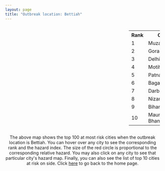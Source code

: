 ```yaml
---
layout: page
title: "Outbreak location: Bettiah"
---
```

<div style="width: 100%; overflow: auto;">
<div style="width: 75%; float: left;">
<div id="mapid">
<script src="https://buda-magenta.github.io/hazard_map/load_map.js"></script>

<script>
var marker_outbreak = L.marker([26.791073, 84.560107],{"autoPan": true}).addTo(map); marker_outbreak.bindTooltip("Bettiah").openTooltip();

var circle_1 = L.circle([26.148658, 85.340013], {"pane": "markerPane", "color": "red", "fill": true, "fillOpacity": 0.2, "fillRule": "evenodd", "lineCap": "round", "lineJoin": "round", "opacity": 1.0, "radius": 87917, "stroke": true, "weight": 3}).addTo(map);
circle_1.bindTooltip("Muzaffarpur<br>rank: 1<br>hazard index: 0.087917")
circle_1.bindPopup('<a href="https://buda-magenta.github.io/hazard_map/Muzaffarpur">Muzaffarpur</a>')

var circle_2 = L.circle([26.671329, 83.364583], {"pane": "markerPane", "color": "red", "fill": true, "fillOpacity": 0.2, "fillRule": "evenodd", "lineCap": "round", "lineJoin": "round", "opacity": 1.0, "radius": 74764, "stroke": true, "weight": 3}).addTo(map);
circle_2.bindTooltip("Gorakhpur<br>rank: 2<br>hazard index: 0.074765")
circle_2.bindPopup('<a href="https://buda-magenta.github.io/hazard_map/Gorakhpur">Gorakhpur</a>')

var circle_3 = L.circle([28.651718, 77.221939], {"pane": "markerPane", "color": "red", "fill": true, "fillOpacity": 0.2, "fillRule": "evenodd", "lineCap": "round", "lineJoin": "round", "opacity": 1.0, "radius": 52186, "stroke": true, "weight": 3}).addTo(map);
circle_3.bindTooltip("Delhi<br>rank: 3<br>hazard index: 0.052186")
circle_3.bindPopup('<a href="https://buda-magenta.github.io/hazard_map/Delhi">Delhi</a>')

var circle_4 = L.circle([26.669512, 84.957411], {"pane": "markerPane", "color": "red", "fill": true, "fillOpacity": 0.2, "fillRule": "evenodd", "lineCap": "round", "lineJoin": "round", "opacity": 1.0, "radius": 40619, "stroke": true, "weight": 3}).addTo(map);
circle_4.bindTooltip("Motihari<br>rank: 4<br>hazard index: 0.040619")
circle_4.bindPopup('<a href="https://buda-magenta.github.io/hazard_map/Motihari">Motihari</a>')

var circle_5 = L.circle([25.609324, 85.123525], {"pane": "markerPane", "color": "red", "fill": true, "fillOpacity": 0.2, "fillRule": "evenodd", "lineCap": "round", "lineJoin": "round", "opacity": 1.0, "radius": 26032, "stroke": true, "weight": 3}).addTo(map);
circle_5.bindTooltip("Patna<br>rank: 5<br>hazard index: 0.026032")
circle_5.bindPopup('<a href="https://buda-magenta.github.io/hazard_map/Patna">Patna</a>')

var circle_6 = L.circle([27.059011, 84.206464], {"pane": "markerPane", "color": "red", "fill": true, "fillOpacity": 0.2, "fillRule": "evenodd", "lineCap": "round", "lineJoin": "round", "opacity": 1.0, "radius": 12789, "stroke": true, "weight": 3}).addTo(map);
circle_6.bindTooltip("Bagaha<br>rank: 6<br>hazard index: 0.012790")
circle_6.bindPopup('<a href="https://buda-magenta.github.io/hazard_map/Bagaha">Bagaha</a>')

var circle_7 = L.circle([26.083143, 86.032571], {"pane": "markerPane", "color": "red", "fill": true, "fillOpacity": 0.2, "fillRule": "evenodd", "lineCap": "round", "lineJoin": "round", "opacity": 1.0, "radius": 10721, "stroke": true, "weight": 3}).addTo(map);
circle_7.bindTooltip("Darbhanga<br>rank: 7<br>hazard index: 0.010721")
circle_7.bindPopup('<a href="https://buda-magenta.github.io/hazard_map/Darbhanga">Darbhanga</a>')

var circle_8 = L.circle([26.055318, 82.993139], {"pane": "markerPane", "color": "red", "fill": true, "fillOpacity": 0.2, "fillRule": "evenodd", "lineCap": "round", "lineJoin": "round", "opacity": 1.0, "radius": 4801, "stroke": true, "weight": 3}).addTo(map);
circle_8.bindTooltip("Nizamabad<br>rank: 8<br>hazard index: 0.004802")
circle_8.bindPopup('<a href="https://buda-magenta.github.io/hazard_map/Nizamabad">Nizamabad</a>')

var circle_9 = L.circle([25.205305, 85.514612], {"pane": "markerPane", "color": "red", "fill": true, "fillOpacity": 0.2, "fillRule": "evenodd", "lineCap": "round", "lineJoin": "round", "opacity": 1.0, "radius": 4591, "stroke": true, "weight": 3}).addTo(map);
circle_9.bindTooltip("Biharsharif<br>rank: 9<br>hazard index: 0.004592")
circle_9.bindPopup('<a href="https://buda-magenta.github.io/hazard_map/Biharsharif">Biharsharif</a>')

var circle_10 = L.circle([25.954628, 83.647350], {"pane": "markerPane", "color": "red", "fill": true, "fillOpacity": 0.2, "fillRule": "evenodd", "lineCap": "round", "lineJoin": "round", "opacity": 1.0, "radius": 4438, "stroke": true, "weight": 3}).addTo(map);
circle_10.bindTooltip("Maunath Bhanjan<br>rank: 10<br>hazard index: 0.004438")
circle_10.bindPopup('<a href="https://buda-magenta.github.io/hazard_map/Maunath_Bhanjan">Maunath Bhanjan</a>')

var circle_11 = L.circle([28.457876, 79.405571], {"pane": "markerPane", "color": "red", "fill": true, "fillOpacity": 0.2, "fillRule": "evenodd", "lineCap": "round", "lineJoin": "round", "opacity": 1.0, "radius": 4054, "stroke": true, "weight": 3}).addTo(map);
circle_11.bindTooltip("Bareilly<br>rank: 11<br>hazard index: 0.004054")
circle_11.bindPopup('<a href="https://buda-magenta.github.io/hazard_map/Bareilly">Bareilly</a>')

var circle_12 = L.circle([28.863842, 78.805778], {"pane": "markerPane", "color": "red", "fill": true, "fillOpacity": 0.2, "fillRule": "evenodd", "lineCap": "round", "lineJoin": "round", "opacity": 1.0, "radius": 4051, "stroke": true, "weight": 3}).addTo(map);
circle_12.bindTooltip("Moradabad<br>rank: 12<br>hazard index: 0.004052")
circle_12.bindPopup('<a href="https://buda-magenta.github.io/hazard_map/Moradabad">Moradabad</a>')

var circle_13 = L.circle([25.623457, 84.596839], {"pane": "markerPane", "color": "red", "fill": true, "fillOpacity": 0.2, "fillRule": "evenodd", "lineCap": "round", "lineJoin": "round", "opacity": 1.0, "radius": 4038, "stroke": true, "weight": 3}).addTo(map);
circle_13.bindTooltip("Arrah<br>rank: 13<br>hazard index: 0.004038")
circle_13.bindPopup('<a href="https://buda-magenta.github.io/hazard_map/Arrah">Arrah</a>')

var circle_14 = L.circle([26.269722, 82.994425], {"pane": "markerPane", "color": "red", "fill": true, "fillOpacity": 0.2, "fillRule": "evenodd", "lineCap": "round", "lineJoin": "round", "opacity": 1.0, "radius": 3261, "stroke": true, "weight": 3}).addTo(map);
circle_14.bindTooltip("Burhanpur<br>rank: 14<br>hazard index: 0.003262")
circle_14.bindPopup('<a href="https://buda-magenta.github.io/hazard_map/Burhanpur">Burhanpur</a>')

var circle_15 = L.circle([25.773344, 84.784977], {"pane": "markerPane", "color": "red", "fill": true, "fillOpacity": 0.2, "fillRule": "evenodd", "lineCap": "round", "lineJoin": "round", "opacity": 1.0, "radius": 3117, "stroke": true, "weight": 3}).addTo(map);
circle_15.bindTooltip("Chapra<br>rank: 15<br>hazard index: 0.003118")
circle_15.bindPopup('<a href="https://buda-magenta.github.io/hazard_map/Chapra">Chapra</a>')

var circle_16 = L.circle([25.623400, 85.041700], {"pane": "markerPane", "color": "red", "fill": true, "fillOpacity": 0.2, "fillRule": "evenodd", "lineCap": "round", "lineJoin": "round", "opacity": 1.0, "radius": 2818, "stroke": true, "weight": 3}).addTo(map);
circle_16.bindTooltip("Dinapur Nizamat<br>rank: 16<br>hazard index: 0.002819")
circle_16.bindPopup('<a href="https://buda-magenta.github.io/hazard_map/Dinapur_Nizamat">Dinapur Nizamat</a>')

var circle_17 = L.circle([25.335649, 83.007629], {"pane": "markerPane", "color": "red", "fill": true, "fillOpacity": 0.2, "fillRule": "evenodd", "lineCap": "round", "lineJoin": "round", "opacity": 1.0, "radius": 2774, "stroke": true, "weight": 3}).addTo(map);
circle_17.bindTooltip("Varanasi<br>rank: 17<br>hazard index: 0.002775")
circle_17.bindPopup('<a href="https://buda-magenta.github.io/hazard_map/Varanasi">Varanasi</a>')

var circle_18 = L.circle([25.286698, 87.132254], {"pane": "markerPane", "color": "red", "fill": true, "fillOpacity": 0.2, "fillRule": "evenodd", "lineCap": "round", "lineJoin": "round", "opacity": 1.0, "radius": 2707, "stroke": true, "weight": 3}).addTo(map);
circle_18.bindTooltip("Bhagalpur<br>rank: 18<br>hazard index: 0.002707")
circle_18.bindPopup('<a href="https://buda-magenta.github.io/hazard_map/Bhagalpur">Bhagalpur</a>')

var circle_19 = L.circle([25.572433, 83.609605], {"pane": "markerPane", "color": "red", "fill": true, "fillOpacity": 0.2, "fillRule": "evenodd", "lineCap": "round", "lineJoin": "round", "opacity": 1.0, "radius": 2615, "stroke": true, "weight": 3}).addTo(map);
circle_19.bindTooltip("Medinipur<br>rank: 19<br>hazard index: 0.002616")
circle_19.bindPopup('<a href="https://buda-magenta.github.io/hazard_map/Medinipur">Medinipur</a>')

var circle_20 = L.circle([25.720581, 85.255560], {"pane": "markerPane", "color": "red", "fill": true, "fillOpacity": 0.2, "fillRule": "evenodd", "lineCap": "round", "lineJoin": "round", "opacity": 1.0, "radius": 2275, "stroke": true, "weight": 3}).addTo(map);
circle_20.bindTooltip("Hajipur<br>rank: 20<br>hazard index: 0.002275")
circle_20.bindPopup('<a href="https://buda-magenta.github.io/hazard_map/Hajipur">Hajipur</a>')

var circle_21 = L.circle([27.985060, 80.753845], {"pane": "markerPane", "color": "red", "fill": true, "fillOpacity": 0.2, "fillRule": "evenodd", "lineCap": "round", "lineJoin": "round", "opacity": 1.0, "radius": 2178, "stroke": true, "weight": 3}).addTo(map);
circle_21.bindTooltip("Lakhimpur<br>rank: 21<br>hazard index: 0.002179")
circle_21.bindPopup('<a href="https://buda-magenta.github.io/hazard_map/Lakhimpur">Lakhimpur</a>')

var circle_22 = L.circle([26.838100, 80.934600], {"pane": "markerPane", "color": "red", "fill": true, "fillOpacity": 0.2, "fillRule": "evenodd", "lineCap": "round", "lineJoin": "round", "opacity": 1.0, "radius": 2120, "stroke": true, "weight": 3}).addTo(map);
circle_22.bindTooltip("Lucknow<br>rank: 22<br>hazard index: 0.002120")
circle_22.bindPopup('<a href="https://buda-magenta.github.io/hazard_map/Lucknow">Lucknow</a>')

var circle_23 = L.circle([26.131004, 84.391257], {"pane": "markerPane", "color": "red", "fill": true, "fillOpacity": 0.2, "fillRule": "evenodd", "lineCap": "round", "lineJoin": "round", "opacity": 1.0, "radius": 2079, "stroke": true, "weight": 3}).addTo(map);
circle_23.bindTooltip("Siwan<br>rank: 23<br>hazard index: 0.002080")
circle_23.bindPopup('<a href="https://buda-magenta.github.io/hazard_map/Siwan">Siwan</a>')

var circle_24 = L.circle([19.075990, 72.877393], {"pane": "markerPane", "color": "red", "fill": true, "fillOpacity": 0.2, "fillRule": "evenodd", "lineCap": "round", "lineJoin": "round", "opacity": 1.0, "radius": 1817, "stroke": true, "weight": 3}).addTo(map);
circle_24.bindTooltip("Mumbai<br>rank: 24<br>hazard index: 0.001817")
circle_24.bindPopup('<a href="https://buda-magenta.github.io/hazard_map/Mumbai">Mumbai</a>')

var circle_25 = L.circle([22.541418, 88.357691], {"pane": "markerPane", "color": "red", "fill": true, "fillOpacity": 0.2, "fillRule": "evenodd", "lineCap": "round", "lineJoin": "round", "opacity": 1.0, "radius": 1745, "stroke": true, "weight": 3}).addTo(map);
circle_25.bindTooltip("Kolkata<br>rank: 25<br>hazard index: 0.001746")
circle_25.bindPopup('<a href="https://buda-magenta.github.io/hazard_map/Kolkata">Kolkata</a>')

var circle_26 = L.circle([26.724789, 82.793269], {"pane": "markerPane", "color": "red", "fill": true, "fillOpacity": 0.2, "fillRule": "evenodd", "lineCap": "round", "lineJoin": "round", "opacity": 1.0, "radius": 1639, "stroke": true, "weight": 3}).addTo(map);
circle_26.bindTooltip("Basti<br>rank: 26<br>hazard index: 0.001640")
circle_26.bindPopup('<a href="https://buda-magenta.github.io/hazard_map/Basti">Basti</a>')

var circle_27 = L.circle([26.423847, 83.762732], {"pane": "markerPane", "color": "red", "fill": true, "fillOpacity": 0.2, "fillRule": "evenodd", "lineCap": "round", "lineJoin": "round", "opacity": 1.0, "radius": 1507, "stroke": true, "weight": 3}).addTo(map);
circle_27.bindTooltip("Deoria<br>rank: 27<br>hazard index: 0.001507")
circle_27.bindPopup('<a href="https://buda-magenta.github.io/hazard_map/Deoria">Deoria</a>')

var circle_28 = L.circle([27.912633, 79.746563], {"pane": "markerPane", "color": "red", "fill": true, "fillOpacity": 0.2, "fillRule": "evenodd", "lineCap": "round", "lineJoin": "round", "opacity": 1.0, "radius": 1462, "stroke": true, "weight": 3}).addTo(map);
circle_28.bindTooltip("Shahjahanpur<br>rank: 28<br>hazard index: 0.001463")
circle_28.bindPopup('<a href="https://buda-magenta.github.io/hazard_map/Shahjahanpur">Shahjahanpur</a>')

var circle_29 = L.circle([26.022697, 83.028873], {"pane": "markerPane", "color": "red", "fill": true, "fillOpacity": 0.2, "fillRule": "evenodd", "lineCap": "round", "lineJoin": "round", "opacity": 1.0, "radius": 1456, "stroke": true, "weight": 3}).addTo(map);
circle_29.bindTooltip("Azamgarh<br>rank: 29<br>hazard index: 0.001456")
circle_29.bindPopup('<a href="https://buda-magenta.github.io/hazard_map/Azamgarh">Azamgarh</a>')

var circle_30 = L.circle([28.794068, 79.185930], {"pane": "markerPane", "color": "red", "fill": true, "fillOpacity": 0.2, "fillRule": "evenodd", "lineCap": "round", "lineJoin": "round", "opacity": 1.0, "radius": 1396, "stroke": true, "weight": 3}).addTo(map);
circle_30.bindTooltip("Rampur<br>rank: 30<br>hazard index: 0.001396")
circle_30.bindPopup('<a href="https://buda-magenta.github.io/hazard_map/Rampur">Rampur</a>')

var circle_31 = L.circle([25.152471, 85.006878], {"pane": "markerPane", "color": "red", "fill": true, "fillOpacity": 0.2, "fillRule": "evenodd", "lineCap": "round", "lineJoin": "round", "opacity": 1.0, "radius": 1336, "stroke": true, "weight": 3}).addTo(map);
circle_31.bindTooltip("Jehanabad<br>rank: 31<br>hazard index: 0.001336")
circle_31.bindPopup('<a href="https://buda-magenta.github.io/hazard_map/Jehanabad">Jehanabad</a>')

var circle_32 = L.circle([24.796436, 85.007956], {"pane": "markerPane", "color": "red", "fill": true, "fillOpacity": 0.2, "fillRule": "evenodd", "lineCap": "round", "lineJoin": "round", "opacity": 1.0, "radius": 1327, "stroke": true, "weight": 3}).addTo(map);
circle_32.bindTooltip("Gaya<br>rank: 32<br>hazard index: 0.001327")
circle_32.bindPopup('<a href="https://buda-magenta.github.io/hazard_map/Gaya">Gaya</a>')

var circle_33 = L.circle([26.460914, 80.321759], {"pane": "markerPane", "color": "red", "fill": true, "fillOpacity": 0.2, "fillRule": "evenodd", "lineCap": "round", "lineJoin": "round", "opacity": 1.0, "radius": 1143, "stroke": true, "weight": 3}).addTo(map);
circle_33.bindTooltip("Kanpur<br>rank: 33<br>hazard index: 0.001143")
circle_33.bindPopup('<a href="https://buda-magenta.github.io/hazard_map/Kanpur">Kanpur</a>')

var circle_34 = L.circle([28.740613, 77.835426], {"pane": "markerPane", "color": "red", "fill": true, "fillOpacity": 0.2, "fillRule": "evenodd", "lineCap": "round", "lineJoin": "round", "opacity": 1.0, "radius": 1126, "stroke": true, "weight": 3}).addTo(map);
circle_34.bindTooltip("Hapur<br>rank: 34<br>hazard index: 0.001126")
circle_34.bindPopup('<a href="https://buda-magenta.github.io/hazard_map/Hapur">Hapur</a>')

var circle_35 = L.circle([25.562071, 84.015672], {"pane": "markerPane", "color": "red", "fill": true, "fillOpacity": 0.2, "fillRule": "evenodd", "lineCap": "round", "lineJoin": "round", "opacity": 1.0, "radius": 1086, "stroke": true, "weight": 3}).addTo(map);
circle_35.bindTooltip("Buxar<br>rank: 35<br>hazard index: 0.001087")
circle_35.bindPopup('<a href="https://buda-magenta.github.io/hazard_map/Buxar">Buxar</a>')

var circle_36 = L.circle([25.877933, 84.119959], {"pane": "markerPane", "color": "red", "fill": true, "fillOpacity": 0.2, "fillRule": "evenodd", "lineCap": "round", "lineJoin": "round", "opacity": 1.0, "radius": 1068, "stroke": true, "weight": 3}).addTo(map);
circle_36.bindTooltip("Ballia<br>rank: 36<br>hazard index: 0.001068")
circle_36.bindPopup('<a href="https://buda-magenta.github.io/hazard_map/Ballia">Ballia</a>')

var circle_37 = L.circle([25.603508, 83.507454], {"pane": "markerPane", "color": "red", "fill": true, "fillOpacity": 0.2, "fillRule": "evenodd", "lineCap": "round", "lineJoin": "round", "opacity": 1.0, "radius": 1025, "stroke": true, "weight": 3}).addTo(map);
circle_37.bindTooltip("Ghazipur<br>rank: 37<br>hazard index: 0.001026")
circle_37.bindPopup('<a href="https://buda-magenta.github.io/hazard_map/Ghazipur">Ghazipur</a>')

var circle_38 = L.circle([25.512719, 86.090571], {"pane": "markerPane", "color": "red", "fill": true, "fillOpacity": 0.2, "fillRule": "evenodd", "lineCap": "round", "lineJoin": "round", "opacity": 1.0, "radius": 948, "stroke": true, "weight": 3}).addTo(map);
circle_38.bindTooltip("Begusarai<br>rank: 38<br>hazard index: 0.000948")
circle_38.bindPopup('<a href="https://buda-magenta.github.io/hazard_map/Begusarai">Begusarai</a>')

var circle_39 = L.circle([25.531031, 78.652689], {"pane": "markerPane", "color": "red", "fill": true, "fillOpacity": 0.2, "fillRule": "evenodd", "lineCap": "round", "lineJoin": "round", "opacity": 1.0, "radius": 864, "stroke": true, "weight": 3}).addTo(map);
circle_39.bindTooltip("Jhansi<br>rank: 39<br>hazard index: 0.000864")
circle_39.bindPopup('<a href="https://buda-magenta.github.io/hazard_map/Jhansi">Jhansi</a>')

var circle_40 = L.circle([28.923397, 78.488317], {"pane": "markerPane", "color": "red", "fill": true, "fillOpacity": 0.2, "fillRule": "evenodd", "lineCap": "round", "lineJoin": "round", "opacity": 1.0, "radius": 841, "stroke": true, "weight": 3}).addTo(map);
circle_40.bindTooltip("Amroha<br>rank: 40<br>hazard index: 0.000841")
circle_40.bindPopup('<a href="https://buda-magenta.github.io/hazard_map/Amroha">Amroha</a>')

var circle_41 = L.circle([28.753900, 77.399900], {"pane": "markerPane", "color": "red", "fill": true, "fillOpacity": 0.2, "fillRule": "evenodd", "lineCap": "round", "lineJoin": "round", "opacity": 1.0, "radius": 811, "stroke": true, "weight": 3}).addTo(map);
circle_41.bindTooltip("Khora<br>rank: 41<br>hazard index: 0.000812")
circle_41.bindPopup('<a href="https://buda-magenta.github.io/hazard_map/Khora">Khora</a>')

var circle_42 = L.circle([27.504639, 80.829466], {"pane": "markerPane", "color": "red", "fill": true, "fillOpacity": 0.2, "fillRule": "evenodd", "lineCap": "round", "lineJoin": "round", "opacity": 1.0, "radius": 795, "stroke": true, "weight": 3}).addTo(map);
circle_42.bindTooltip("Sitapur<br>rank: 42<br>hazard index: 0.000796")
circle_42.bindPopup('<a href="https://buda-magenta.github.io/hazard_map/Sitapur">Sitapur</a>')

var circle_43 = L.circle([28.428262, 77.002700], {"pane": "markerPane", "color": "red", "fill": true, "fillOpacity": 0.2, "fillRule": "evenodd", "lineCap": "round", "lineJoin": "round", "opacity": 1.0, "radius": 737, "stroke": true, "weight": 3}).addTo(map);
circle_43.bindTooltip("Gurgaon<br>rank: 43<br>hazard index: 0.000738")
circle_43.bindPopup('<a href="https://buda-magenta.github.io/hazard_map/Gurgaon">Gurgaon</a>')

var circle_44 = L.circle([28.402979, 77.310384], {"pane": "markerPane", "color": "red", "fill": true, "fillOpacity": 0.2, "fillRule": "evenodd", "lineCap": "round", "lineJoin": "round", "opacity": 1.0, "radius": 677, "stroke": true, "weight": 3}).addTo(map);
circle_44.bindTooltip("Faridabad<br>rank: 44<br>hazard index: 0.000677")
circle_44.bindPopup('<a href="https://buda-magenta.github.io/hazard_map/Faridabad">Faridabad</a>')

var circle_45 = L.circle([27.109667, 81.918329], {"pane": "markerPane", "color": "red", "fill": true, "fillOpacity": 0.2, "fillRule": "evenodd", "lineCap": "round", "lineJoin": "round", "opacity": 1.0, "radius": 615, "stroke": true, "weight": 3}).addTo(map);
circle_45.bindTooltip("Gonda<br>rank: 45<br>hazard index: 0.000615")
circle_45.bindPopup('<a href="https://buda-magenta.github.io/hazard_map/Gonda">Gonda</a>')

var circle_46 = L.circle([28.901090, 76.580194], {"pane": "markerPane", "color": "red", "fill": true, "fillOpacity": 0.2, "fillRule": "evenodd", "lineCap": "round", "lineJoin": "round", "opacity": 1.0, "radius": 536, "stroke": true, "weight": 3}).addTo(map);
circle_46.bindTooltip("Rohtak<br>rank: 46<br>hazard index: 0.000537")
circle_46.bindPopup('<a href="https://buda-magenta.github.io/hazard_map/Rohtak">Rohtak</a>')

var circle_47 = L.circle([25.560900, 87.647654], {"pane": "markerPane", "color": "red", "fill": true, "fillOpacity": 0.2, "fillRule": "evenodd", "lineCap": "round", "lineJoin": "round", "opacity": 1.0, "radius": 513, "stroke": true, "weight": 3}).addTo(map);
circle_47.bindTooltip("Katihar<br>rank: 47<br>hazard index: 0.000513")
circle_47.bindPopup('<a href="https://buda-magenta.github.io/hazard_map/Katihar">Katihar</a>')

var circle_48 = L.circle([25.832642, 86.614893], {"pane": "markerPane", "color": "red", "fill": true, "fillOpacity": 0.2, "fillRule": "evenodd", "lineCap": "round", "lineJoin": "round", "opacity": 1.0, "radius": 512, "stroke": true, "weight": 3}).addTo(map);
circle_48.bindTooltip("Saharsa<br>rank: 48<br>hazard index: 0.000512")
circle_48.bindPopup('<a href="https://buda-magenta.github.io/hazard_map/Saharsa">Saharsa</a>')

var circle_49 = L.circle([19.169335, 77.311013], {"pane": "markerPane", "color": "red", "fill": true, "fillOpacity": 0.2, "fillRule": "evenodd", "lineCap": "round", "lineJoin": "round", "opacity": 1.0, "radius": 505, "stroke": true, "weight": 3}).addTo(map);
circle_49.bindTooltip("Nanded Waghala<br>rank: 49<br>hazard index: 0.000506")
circle_49.bindPopup('<a href="https://buda-magenta.github.io/hazard_map/Nanded_Waghala">Nanded Waghala</a>')

var circle_50 = L.circle([25.438130, 81.833800], {"pane": "markerPane", "color": "red", "fill": true, "fillOpacity": 0.2, "fillRule": "evenodd", "lineCap": "round", "lineJoin": "round", "opacity": 1.0, "radius": 491, "stroke": true, "weight": 3}).addTo(map);
circle_50.bindTooltip("Allahabad<br>rank: 50<br>hazard index: 0.000492")
circle_50.bindPopup('<a href="https://buda-magenta.github.io/hazard_map/Allahabad">Allahabad</a>')

var circle_51 = L.circle([30.909016, 75.851601], {"pane": "markerPane", "color": "red", "fill": true, "fillOpacity": 0.2, "fillRule": "evenodd", "lineCap": "round", "lineJoin": "round", "opacity": 1.0, "radius": 471, "stroke": true, "weight": 3}).addTo(map);
circle_51.bindTooltip("Ludhiana<br>rank: 51<br>hazard index: 0.000472")
circle_51.bindPopup('<a href="https://buda-magenta.github.io/hazard_map/Ludhiana">Ludhiana</a>')

var circle_52 = L.circle([12.979120, 77.591300], {"pane": "markerPane", "color": "red", "fill": true, "fillOpacity": 0.2, "fillRule": "evenodd", "lineCap": "round", "lineJoin": "round", "opacity": 1.0, "radius": 471, "stroke": true, "weight": 3}).addTo(map);
circle_52.bindTooltip("Bangalore<br>rank: 52<br>hazard index: 0.000471")
circle_52.bindPopup('<a href="https://buda-magenta.github.io/hazard_map/Bangalore">Bangalore</a>')

var circle_53 = L.circle([29.000653, 77.768229], {"pane": "markerPane", "color": "red", "fill": true, "fillOpacity": 0.2, "fillRule": "evenodd", "lineCap": "round", "lineJoin": "round", "opacity": 1.0, "radius": 454, "stroke": true, "weight": 3}).addTo(map);
circle_53.bindTooltip("Meerut<br>rank: 53<br>hazard index: 0.000454")
circle_53.bindPopup('<a href="https://buda-magenta.github.io/hazard_map/Meerut">Meerut</a>')

var circle_54 = L.circle([26.716413, 88.430992], {"pane": "markerPane", "color": "red", "fill": true, "fillOpacity": 0.2, "fillRule": "evenodd", "lineCap": "round", "lineJoin": "round", "opacity": 1.0, "radius": 420, "stroke": true, "weight": 3}).addTo(map);
circle_54.bindTooltip("Siliguri<br>rank: 54<br>hazard index: 0.000420")
circle_54.bindPopup('<a href="https://buda-magenta.github.io/hazard_map/Siliguri">Siliguri</a>')

var circle_55 = L.circle([17.388786, 78.461065], {"pane": "markerPane", "color": "red", "fill": true, "fillOpacity": 0.2, "fillRule": "evenodd", "lineCap": "round", "lineJoin": "round", "opacity": 1.0, "radius": 383, "stroke": true, "weight": 3}).addTo(map);
circle_55.bindTooltip("Hyderabad<br>rank: 55<br>hazard index: 0.000384")
circle_55.bindPopup('<a href="https://buda-magenta.github.io/hazard_map/Hyderabad">Hyderabad</a>')

var circle_56 = L.circle([29.988077, 77.508130], {"pane": "markerPane", "color": "red", "fill": true, "fillOpacity": 0.2, "fillRule": "evenodd", "lineCap": "round", "lineJoin": "round", "opacity": 1.0, "radius": 350, "stroke": true, "weight": 3}).addTo(map);
circle_56.bindTooltip("Saharanpur<br>rank: 56<br>hazard index: 0.000351")
circle_56.bindPopup('<a href="https://buda-magenta.github.io/hazard_map/Saharanpur">Saharanpur</a>')

var circle_57 = L.circle([26.000000, 87.500000], {"pane": "markerPane", "color": "red", "fill": true, "fillOpacity": 0.2, "fillRule": "evenodd", "lineCap": "round", "lineJoin": "round", "opacity": 1.0, "radius": 342, "stroke": true, "weight": 3}).addTo(map);
circle_57.bindTooltip("Purnia<br>rank: 57<br>hazard index: 0.000343")
circle_57.bindPopup('<a href="https://buda-magenta.github.io/hazard_map/Purnia">Purnia</a>')

var circle_58 = L.circle([23.021624, 72.579707], {"pane": "markerPane", "color": "red", "fill": true, "fillOpacity": 0.2, "fillRule": "evenodd", "lineCap": "round", "lineJoin": "round", "opacity": 1.0, "radius": 338, "stroke": true, "weight": 3}).addTo(map);
circle_58.bindTooltip("Ahmedabad<br>rank: 58<br>hazard index: 0.000339")
circle_58.bindPopup('<a href="https://buda-magenta.github.io/hazard_map/Ahmedabad">Ahmedabad</a>')

var circle_59 = L.circle([27.175255, 78.009816], {"pane": "markerPane", "color": "red", "fill": true, "fillOpacity": 0.2, "fillRule": "evenodd", "lineCap": "round", "lineJoin": "round", "opacity": 1.0, "radius": 330, "stroke": true, "weight": 3}).addTo(map);
circle_59.bindTooltip("Agra<br>rank: 59<br>hazard index: 0.000330")
circle_59.bindPopup('<a href="https://buda-magenta.github.io/hazard_map/Agra">Agra</a>')

var circle_60 = L.circle([20.993276, 75.839983], {"pane": "markerPane", "color": "red", "fill": true, "fillOpacity": 0.2, "fillRule": "evenodd", "lineCap": "round", "lineJoin": "round", "opacity": 1.0, "radius": 324, "stroke": true, "weight": 3}).addTo(map);
circle_60.bindTooltip("Bhusawal<br>rank: 60<br>hazard index: 0.000324")
circle_60.bindPopup('<a href="https://buda-magenta.github.io/hazard_map/Bhusawal">Bhusawal</a>')

var circle_61 = L.circle([23.687130, 86.974659], {"pane": "markerPane", "color": "red", "fill": true, "fillOpacity": 0.2, "fillRule": "evenodd", "lineCap": "round", "lineJoin": "round", "opacity": 1.0, "radius": 321, "stroke": true, "weight": 3}).addTo(map);
circle_61.bindTooltip("Asansol<br>rank: 61<br>hazard index: 0.000321")
circle_61.bindPopup('<a href="https://buda-magenta.github.io/hazard_map/Asansol">Asansol</a>')

var circle_62 = L.circle([26.915458, 75.818982], {"pane": "markerPane", "color": "red", "fill": true, "fillOpacity": 0.2, "fillRule": "evenodd", "lineCap": "round", "lineJoin": "round", "opacity": 1.0, "radius": 320, "stroke": true, "weight": 3}).addTo(map);
circle_62.bindTooltip("Jaipur<br>rank: 62<br>hazard index: 0.000320")
circle_62.bindPopup('<a href="https://buda-magenta.github.io/hazard_map/Jaipur">Jaipur</a>')

var circle_63 = L.circle([27.876990, 78.137290], {"pane": "markerPane", "color": "red", "fill": true, "fillOpacity": 0.2, "fillRule": "evenodd", "lineCap": "round", "lineJoin": "round", "opacity": 1.0, "radius": 302, "stroke": true, "weight": 3}).addTo(map);
circle_63.bindTooltip("Aligarh<br>rank: 63<br>hazard index: 0.000302")
circle_63.bindPopup('<a href="https://buda-magenta.github.io/hazard_map/Aligarh">Aligarh</a>')

var circle_64 = L.circle([29.003314, 77.016732], {"pane": "markerPane", "color": "red", "fill": true, "fillOpacity": 0.2, "fillRule": "evenodd", "lineCap": "round", "lineJoin": "round", "opacity": 1.0, "radius": 299, "stroke": true, "weight": 3}).addTo(map);
circle_64.bindTooltip("Sonipat<br>rank: 64<br>hazard index: 0.000300")
circle_64.bindPopup('<a href="https://buda-magenta.github.io/hazard_map/Sonipat">Sonipat</a>')

var circle_65 = L.circle([28.733400, 77.298600], {"pane": "markerPane", "color": "red", "fill": true, "fillOpacity": 0.2, "fillRule": "evenodd", "lineCap": "round", "lineJoin": "round", "opacity": 1.0, "radius": 297, "stroke": true, "weight": 3}).addTo(map);
circle_65.bindTooltip("Loni<br>rank: 65<br>hazard index: 0.000298")
circle_65.bindPopup('<a href="https://buda-magenta.github.io/hazard_map/Loni">Loni</a>')

var circle_66 = L.circle([13.083694, 80.270186], {"pane": "markerPane", "color": "red", "fill": true, "fillOpacity": 0.2, "fillRule": "evenodd", "lineCap": "round", "lineJoin": "round", "opacity": 1.0, "radius": 287, "stroke": true, "weight": 3}).addTo(map);
circle_66.bindTooltip("Chennai<br>rank: 66<br>hazard index: 0.000288")
circle_66.bindPopup('<a href="https://buda-magenta.github.io/hazard_map/Chennai">Chennai</a>')

var circle_67 = L.circle([18.521428, 73.854454], {"pane": "markerPane", "color": "red", "fill": true, "fillOpacity": 0.2, "fillRule": "evenodd", "lineCap": "round", "lineJoin": "round", "opacity": 1.0, "radius": 280, "stroke": true, "weight": 3}).addTo(map);
circle_67.bindTooltip("Pune<br>rank: 67<br>hazard index: 0.000281")
circle_67.bindPopup('<a href="https://buda-magenta.github.io/hazard_map/Pune">Pune</a>')

var circle_68 = L.circle([30.733442, 76.779714], {"pane": "markerPane", "color": "red", "fill": true, "fillOpacity": 0.2, "fillRule": "evenodd", "lineCap": "round", "lineJoin": "round", "opacity": 1.0, "radius": 278, "stroke": true, "weight": 3}).addTo(map);
circle_68.bindTooltip("Chandigarh<br>rank: 68<br>hazard index: 0.000278")
circle_68.bindPopup('<a href="https://buda-magenta.github.io/hazard_map/Chandigarh">Chandigarh</a>')

var circle_69 = L.circle([21.170200, 72.831100], {"pane": "markerPane", "color": "red", "fill": true, "fillOpacity": 0.2, "fillRule": "evenodd", "lineCap": "round", "lineJoin": "round", "opacity": 1.0, "radius": 276, "stroke": true, "weight": 3}).addTo(map);
circle_69.bindTooltip("Surat<br>rank: 69<br>hazard index: 0.000276")
circle_69.bindPopup('<a href="https://buda-magenta.github.io/hazard_map/Surat">Surat</a>')

var circle_70 = L.circle([25.329791, 86.456777], {"pane": "markerPane", "color": "red", "fill": true, "fillOpacity": 0.2, "fillRule": "evenodd", "lineCap": "round", "lineJoin": "round", "opacity": 1.0, "radius": 274, "stroke": true, "weight": 3}).addTo(map);
circle_70.bindTooltip("Jamalpur<br>rank: 70<br>hazard index: 0.000275")
circle_70.bindPopup('<a href="https://buda-magenta.github.io/hazard_map/Jamalpur">Jamalpur</a>')

var circle_71 = L.circle([29.211757, 78.961731], {"pane": "markerPane", "color": "red", "fill": true, "fillOpacity": 0.2, "fillRule": "evenodd", "lineCap": "round", "lineJoin": "round", "opacity": 1.0, "radius": 268, "stroke": true, "weight": 3}).addTo(map);
circle_71.bindTooltip("Kashipur<br>rank: 71<br>hazard index: 0.000268")
circle_71.bindPopup('<a href="https://buda-magenta.github.io/hazard_map/Kashipur">Kashipur</a>')

var circle_72 = L.circle([24.900100, 84.018211], {"pane": "markerPane", "color": "red", "fill": true, "fillOpacity": 0.2, "fillRule": "evenodd", "lineCap": "round", "lineJoin": "round", "opacity": 1.0, "radius": 246, "stroke": true, "weight": 3}).addTo(map);
circle_72.bindTooltip("Sasaram<br>rank: 72<br>hazard index: 0.000247")
circle_72.bindPopup('<a href="https://buda-magenta.github.io/hazard_map/Sasaram">Sasaram</a>')

var circle_73 = L.circle([31.634308, 74.873679], {"pane": "markerPane", "color": "red", "fill": true, "fillOpacity": 0.2, "fillRule": "evenodd", "lineCap": "round", "lineJoin": "round", "opacity": 1.0, "radius": 238, "stroke": true, "weight": 3}).addTo(map);
circle_73.bindTooltip("Amritsar<br>rank: 73<br>hazard index: 0.000238")
circle_73.bindPopup('<a href="https://buda-magenta.github.io/hazard_map/Amritsar">Amritsar</a>')

var circle_74 = L.circle([28.660965, 76.834676], {"pane": "markerPane", "color": "red", "fill": true, "fillOpacity": 0.2, "fillRule": "evenodd", "lineCap": "round", "lineJoin": "round", "opacity": 1.0, "radius": 236, "stroke": true, "weight": 3}).addTo(map);
circle_74.bindTooltip("Bahadurgarh<br>rank: 74<br>hazard index: 0.000237")
circle_74.bindPopup('<a href="https://buda-magenta.github.io/hazard_map/Bahadurgarh">Bahadurgarh</a>')

var circle_75 = L.circle([23.535048, 87.338043], {"pane": "markerPane", "color": "red", "fill": true, "fillOpacity": 0.2, "fillRule": "evenodd", "lineCap": "round", "lineJoin": "round", "opacity": 1.0, "radius": 220, "stroke": true, "weight": 3}).addTo(map);
circle_75.bindTooltip("Durgapur<br>rank: 75<br>hazard index: 0.000221")
circle_75.bindPopup('<a href="https://buda-magenta.github.io/hazard_map/Durgapur">Durgapur</a>')

var circle_76 = L.circle([29.391275, 76.977168], {"pane": "markerPane", "color": "red", "fill": true, "fillOpacity": 0.2, "fillRule": "evenodd", "lineCap": "round", "lineJoin": "round", "opacity": 1.0, "radius": 219, "stroke": true, "weight": 3}).addTo(map);
circle_76.bindTooltip("Panipat<br>rank: 76<br>hazard index: 0.000219")
circle_76.bindPopup('<a href="https://buda-magenta.github.io/hazard_map/Panipat">Panipat</a>')

var circle_77 = L.circle([23.131954, 87.207397], {"pane": "markerPane", "color": "red", "fill": true, "fillOpacity": 0.2, "fillRule": "evenodd", "lineCap": "round", "lineJoin": "round", "opacity": 1.0, "radius": 212, "stroke": true, "weight": 3}).addTo(map);
circle_77.bindTooltip("Bankura<br>rank: 77<br>hazard index: 0.000213")
circle_77.bindPopup('<a href="https://buda-magenta.github.io/hazard_map/Bankura">Bankura</a>')

var circle_78 = L.circle([31.292011, 75.568058], {"pane": "markerPane", "color": "red", "fill": true, "fillOpacity": 0.2, "fillRule": "evenodd", "lineCap": "round", "lineJoin": "round", "opacity": 1.0, "radius": 211, "stroke": true, "weight": 3}).addTo(map);
circle_78.bindTooltip("Jalandhar<br>rank: 78<br>hazard index: 0.000211")
circle_78.bindPopup('<a href="https://buda-magenta.github.io/hazard_map/Jalandhar">Jalandhar</a>')

var circle_79 = L.circle([25.133173, 86.525040], {"pane": "markerPane", "color": "red", "fill": true, "fillOpacity": 0.2, "fillRule": "evenodd", "lineCap": "round", "lineJoin": "round", "opacity": 1.0, "radius": 200, "stroke": true, "weight": 3}).addTo(map);
circle_79.bindTooltip("Kharagpur<br>rank: 79<br>hazard index: 0.000201")
circle_79.bindPopup('<a href="https://buda-magenta.github.io/hazard_map/Kharagpur">Kharagpur</a>')

var circle_80 = L.circle([23.370035, 85.325013], {"pane": "markerPane", "color": "red", "fill": true, "fillOpacity": 0.2, "fillRule": "evenodd", "lineCap": "round", "lineJoin": "round", "opacity": 1.0, "radius": 197, "stroke": true, "weight": 3}).addTo(map);
circle_80.bindTooltip("Ranchi<br>rank: 80<br>hazard index: 0.000198")
circle_80.bindPopup('<a href="https://buda-magenta.github.io/hazard_map/Ranchi">Ranchi</a>')

var circle_81 = L.circle([19.194329, 72.970178], {"pane": "markerPane", "color": "red", "fill": true, "fillOpacity": 0.2, "fillRule": "evenodd", "lineCap": "round", "lineJoin": "round", "opacity": 1.0, "radius": 190, "stroke": true, "weight": 3}).addTo(map);
circle_81.bindTooltip("Thane<br>rank: 81<br>hazard index: 0.000191")
circle_81.bindPopup('<a href="https://buda-magenta.github.io/hazard_map/Thane">Thane</a>')

var circle_82 = L.circle([26.180598, 91.753943], {"pane": "markerPane", "color": "red", "fill": true, "fillOpacity": 0.2, "fillRule": "evenodd", "lineCap": "round", "lineJoin": "round", "opacity": 1.0, "radius": 189, "stroke": true, "weight": 3}).addTo(map);
circle_82.bindTooltip("Guwahati<br>rank: 82<br>hazard index: 0.000189")
circle_82.bindPopup('<a href="https://buda-magenta.github.io/hazard_map/Guwahati">Guwahati</a>')

var circle_83 = L.circle([25.280733, 83.125128], {"pane": "markerPane", "color": "red", "fill": true, "fillOpacity": 0.2, "fillRule": "evenodd", "lineCap": "round", "lineJoin": "round", "opacity": 1.0, "radius": 184, "stroke": true, "weight": 3}).addTo(map);
circle_83.bindTooltip("Mughal Sarai<br>rank: 83<br>hazard index: 0.000184")
circle_83.bindPopup('<a href="https://buda-magenta.github.io/hazard_map/Mughal_Sarai">Mughal Sarai</a>')

var circle_84 = L.circle([23.160894, 79.949770], {"pane": "markerPane", "color": "red", "fill": true, "fillOpacity": 0.2, "fillRule": "evenodd", "lineCap": "round", "lineJoin": "round", "opacity": 1.0, "radius": 178, "stroke": true, "weight": 3}).addTo(map);
circle_84.bindTooltip("Jabalpur<br>rank: 84<br>hazard index: 0.000178")
circle_84.bindPopup('<a href="https://buda-magenta.github.io/hazard_map/Jabalpur">Jabalpur</a>')

var circle_85 = L.circle([23.258486, 77.401989], {"pane": "markerPane", "color": "red", "fill": true, "fillOpacity": 0.2, "fillRule": "evenodd", "lineCap": "round", "lineJoin": "round", "opacity": 1.0, "radius": 176, "stroke": true, "weight": 3}).addTo(map);
circle_85.bindTooltip("Bhopal<br>rank: 85<br>hazard index: 0.000176")
circle_85.bindPopup('<a href="https://buda-magenta.github.io/hazard_map/Bhopal">Bhopal</a>')

var circle_86 = L.circle([21.237947, 81.633683], {"pane": "markerPane", "color": "red", "fill": true, "fillOpacity": 0.2, "fillRule": "evenodd", "lineCap": "round", "lineJoin": "round", "opacity": 1.0, "radius": 174, "stroke": true, "weight": 3}).addTo(map);
circle_86.bindTooltip("Raipur<br>rank: 86<br>hazard index: 0.000175")
circle_86.bindPopup('<a href="https://buda-magenta.github.io/hazard_map/Raipur">Raipur</a>')

var circle_87 = L.circle([23.795281, 86.430964], {"pane": "markerPane", "color": "red", "fill": true, "fillOpacity": 0.2, "fillRule": "evenodd", "lineCap": "round", "lineJoin": "round", "opacity": 1.0, "radius": 174, "stroke": true, "weight": 3}).addTo(map);
circle_87.bindTooltip("Dhanbad<br>rank: 87<br>hazard index: 0.000174")
circle_87.bindPopup('<a href="https://buda-magenta.github.io/hazard_map/Dhanbad">Dhanbad</a>')

var circle_88 = L.circle([18.434644, 79.132265], {"pane": "markerPane", "color": "red", "fill": true, "fillOpacity": 0.2, "fillRule": "evenodd", "lineCap": "round", "lineJoin": "round", "opacity": 1.0, "radius": 173, "stroke": true, "weight": 3}).addTo(map);
circle_88.bindTooltip("Karimnagar<br>rank: 88<br>hazard index: 0.000174")
circle_88.bindPopup('<a href="https://buda-magenta.github.io/hazard_map/Karimnagar">Karimnagar</a>')

var circle_89 = L.circle([29.301826, 76.338471], {"pane": "markerPane", "color": "red", "fill": true, "fillOpacity": 0.2, "fillRule": "evenodd", "lineCap": "round", "lineJoin": "round", "opacity": 1.0, "radius": 170, "stroke": true, "weight": 3}).addTo(map);
circle_89.bindTooltip("Jind<br>rank: 89<br>hazard index: 0.000170")
circle_89.bindPopup('<a href="https://buda-magenta.github.io/hazard_map/Jind">Jind</a>')

var circle_90 = L.circle([15.398403, 73.812918], {"pane": "markerPane", "color": "red", "fill": true, "fillOpacity": 0.2, "fillRule": "evenodd", "lineCap": "round", "lineJoin": "round", "opacity": 1.0, "radius": 167, "stroke": true, "weight": 3}).addTo(map);
circle_90.bindTooltip("Vasco Da Gama<br>rank: 90<br>hazard index: 0.000167")
circle_90.bindPopup('<a href="https://buda-magenta.github.io/hazard_map/Vasco_Da_Gama">Vasco Da Gama</a>')

var circle_91 = L.circle([29.448006, 77.740685], {"pane": "markerPane", "color": "red", "fill": true, "fillOpacity": 0.2, "fillRule": "evenodd", "lineCap": "round", "lineJoin": "round", "opacity": 1.0, "radius": 162, "stroke": true, "weight": 3}).addTo(map);
circle_91.bindTooltip("Muzaffarnagar<br>rank: 91<br>hazard index: 0.000162")
circle_91.bindPopup('<a href="https://buda-magenta.github.io/hazard_map/Muzaffarnagar">Muzaffarnagar</a>')

var circle_92 = L.circle([29.680327, 76.989625], {"pane": "markerPane", "color": "red", "fill": true, "fillOpacity": 0.2, "fillRule": "evenodd", "lineCap": "round", "lineJoin": "round", "opacity": 1.0, "radius": 150, "stroke": true, "weight": 3}).addTo(map);
circle_92.bindTooltip("Karnal<br>rank: 92<br>hazard index: 0.000151")
circle_92.bindPopup('<a href="https://buda-magenta.github.io/hazard_map/Karnal">Karnal</a>')

var circle_93 = L.circle([20.011247, 73.790236], {"pane": "markerPane", "color": "red", "fill": true, "fillOpacity": 0.2, "fillRule": "evenodd", "lineCap": "round", "lineJoin": "round", "opacity": 1.0, "radius": 149, "stroke": true, "weight": 3}).addTo(map);
circle_93.bindTooltip("Nashik<br>rank: 93<br>hazard index: 0.000150")
circle_93.bindPopup('<a href="https://buda-magenta.github.io/hazard_map/Nashik">Nashik</a>')

var circle_94 = L.circle([28.570784, 77.327107], {"pane": "markerPane", "color": "red", "fill": true, "fillOpacity": 0.2, "fillRule": "evenodd", "lineCap": "round", "lineJoin": "round", "opacity": 1.0, "radius": 148, "stroke": true, "weight": 3}).addTo(map);
circle_94.bindTooltip("Noida<br>rank: 94<br>hazard index: 0.000149")
circle_94.bindPopup('<a href="https://buda-magenta.github.io/hazard_map/Noida">Noida</a>')

var circle_95 = L.circle([34.074744, 74.820444], {"pane": "markerPane", "color": "red", "fill": true, "fillOpacity": 0.2, "fillRule": "evenodd", "lineCap": "round", "lineJoin": "round", "opacity": 1.0, "radius": 146, "stroke": true, "weight": 3}).addTo(map);
circle_95.bindTooltip("Srinagar<br>rank: 95<br>hazard index: 0.000147")
circle_95.bindPopup('<a href="https://buda-magenta.github.io/hazard_map/Srinagar">Srinagar</a>')

var circle_96 = L.circle([27.733696, 81.477321], {"pane": "markerPane", "color": "red", "fill": true, "fillOpacity": 0.2, "fillRule": "evenodd", "lineCap": "round", "lineJoin": "round", "opacity": 1.0, "radius": 141, "stroke": true, "weight": 3}).addTo(map);
circle_96.bindTooltip("Bahraich<br>rank: 96<br>hazard index: 0.000142")
circle_96.bindPopup('<a href="https://buda-magenta.github.io/hazard_map/Bahraich">Bahraich</a>')

var circle_97 = L.circle([21.149813, 79.082056], {"pane": "markerPane", "color": "red", "fill": true, "fillOpacity": 0.2, "fillRule": "evenodd", "lineCap": "round", "lineJoin": "round", "opacity": 1.0, "radius": 136, "stroke": true, "weight": 3}).addTo(map);
circle_97.bindTooltip("Nagpur<br>rank: 97<br>hazard index: 0.000137")
circle_97.bindPopup('<a href="https://buda-magenta.github.io/hazard_map/Nagpur">Nagpur</a>')

var circle_98 = L.circle([27.177366, 78.389912], {"pane": "markerPane", "color": "red", "fill": true, "fillOpacity": 0.2, "fillRule": "evenodd", "lineCap": "round", "lineJoin": "round", "opacity": 1.0, "radius": 135, "stroke": true, "weight": 3}).addTo(map);
circle_98.bindTooltip("Firozabad<br>rank: 98<br>hazard index: 0.000135")
circle_98.bindPopup('<a href="https://buda-magenta.github.io/hazard_map/Firozabad">Firozabad</a>')

var circle_99 = L.circle([20.266777, 85.843559], {"pane": "markerPane", "color": "red", "fill": true, "fillOpacity": 0.2, "fillRule": "evenodd", "lineCap": "round", "lineJoin": "round", "opacity": 1.0, "radius": 132, "stroke": true, "weight": 3}).addTo(map);
circle_99.bindTooltip("Bhubaneswar<br>rank: 99<br>hazard index: 0.000133")
circle_99.bindPopup('<a href="https://buda-magenta.github.io/hazard_map/Bhubaneswar">Bhubaneswar</a>')

var circle_100 = L.circle([30.325565, 78.043681], {"pane": "markerPane", "color": "red", "fill": true, "fillOpacity": 0.2, "fillRule": "evenodd", "lineCap": "round", "lineJoin": "round", "opacity": 1.0, "radius": 131, "stroke": true, "weight": 3}).addTo(map);
circle_100.bindTooltip("Dehradun<br>rank: 100<br>hazard index: 0.000132")
circle_100.bindPopup('<a href="https://buda-magenta.github.io/hazard_map/Dehradun">Dehradun</a>')
</script>
</div>
</div>


<div style="width: 20%; float: right;">
<table>
<tr>
<th>Rank</th>
<th>City</th>
</tr>

<tr>
<td>1</td>
<td>Muzaffarpur</td>
</tr>

<tr>
<td>2</td>
<td>Gorakhpur</td>
</tr>

<tr>
<td>3</td>
<td>Delhi</td>
</tr>

<tr>
<td>4</td>
<td>Motihari</td>
</tr>

<tr>
<td>5</td>
<td>Patna</td>
</tr>

<tr>
<td>6</td>
<td>Bagaha</td>
</tr>

<tr>
<td>7</td>
<td>Darbhanga</td>
</tr>

<tr>
<td>8</td>
<td>Nizamabad</td>
</tr>

<tr>
<td>9</td>
<td>Biharsharif</td>
</tr>

<tr>
<td>10</td>
<td>Maunath Bhanjan</td>
</tr>

</table>
</div>
</div>


<p align="center"> The above map shows the top 100 at most risk cities when the outbreak location is Bettiah. You can hover over any city to see the corresponding rank and the hazard index. The size of the red circle is proportional to the corresponding relative hazard. You may also click on any city to see that particular city's hazard map. Finally, you can also see the list of top 10 cities at risk on side.  Click <a href="https://buda-magenta.github.io/hazard_map/">here</a> to go back to the home page.
</p>